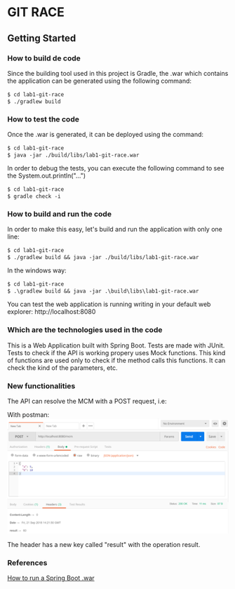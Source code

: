 # GIT RACE

## Getting Started

### How to build de code

Since the building tool used in this project is Gradle, the .war which contains the application can be generated using the following command:

```
$ cd lab1-git-race
$ ./gradlew build
```

### How to test the code

Once the .war is generated, it can be deployed using the command:

```
$ cd lab1-git-race
$ java -jar ./build/libs/lab1-git-race.war
```

In order to debug the tests, you can execute the following command to see the System.out.println("...")

```
$ cd lab1-git-race
$ gradle check -i
```

### How to build and run the code

In order to make this easy, let's build and run the application with only one line:

```
$ cd lab1-git-race
$ ./gradlew build && java -jar ./build/libs/lab1-git-race.war
```

In the windows way:

```
$ cd lab1-git-race
$ .\gradlew build && java -jar .\build\libs\lab1-git-race.war
```

You can test the web application is running writing in your default web explorer:
http://localhost:8080

### Which are the technologies used in the code

This is a Web Application built with Spring Boot.
Tests are made with JUnit.
Tests to check if the API is working propery uses Mock functions. This kind of functions are used only to check if the method calls this functions. It can check the kind of the parameters, etc.

### New functionalities
The API can resolve the MCM with a POST request, i.e:

With postman:
![Example for mcm](/images/mcmExample.PNG?raw=true "mcm example")

The header has a new key called "result" with the operation result.

### References
[How to run a Spring Boot .war](https://spring.io/guides/gs/spring-boot/)
